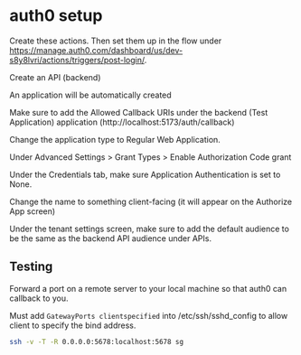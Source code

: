 # auth0 setup

Create these actions. Then set them up in the flow under https://manage.auth0.com/dashboard/us/dev-s8y8lvri/actions/triggers/post-login/.

Create an API (backend)

An application will be automatically created

Make sure to add the Allowed Callback URIs under the backend (Test Application) application (http://localhost:5173/auth/callback)

Change the application type to Regular Web Application.

Under Advanced Settings > Grant Types > Enable Authorization Code grant

Under the Credentials tab, make sure Application Authentication is set to None.

Change the name to something client-facing (it will appear on the Authorize App screen)

Under the tenant settings screen, make sure to add the default audience to be the same as the backend API audience under APIs.

## Testing

Forward a port on a remote server to your local machine so that auth0 can callback to you.

Must add `GatewayPorts clientspecified` into /etc/ssh/sshd_config to allow client to specify the bind address.

```bash
ssh -v -T -R 0.0.0.0:5678:localhost:5678 sg
```